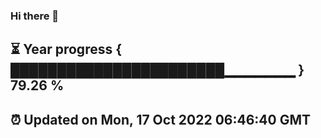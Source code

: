 ### Hi there 👋
⏳ Year progress { ███████████████████████▁▁▁▁▁▁▁ } 79.26 %
---
⏰ Updated on Mon, 17 Oct 2022 06:46:40 GMT
---
